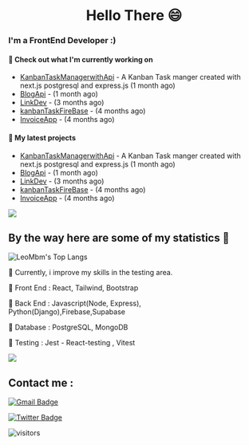 <h1 align="center">Hello There 😄 </h1>

### I'm a FrontEnd Developer :)

#### 👷 Check out what I'm currently working on

- [KanbanTaskManagerwithApi](https://github.com/lucaszebre/kanbanwithapi) - A Kanban Task manger created with next.js postgresql and express.js (1 month ago)
- [BlogApi](https://github.com/lucaszebre/BlogApi) -  (1 month ago)
- [LinkDev](https://github.com/lucaszebre/linkdev2) -  (3 months ago)
- [kanbanTaskFireBase](https://github.com/lucaszebre/kanbanFirebase) -  (4 months ago)
- [InvoiceApp](https://github.com/lucaszebre/invoice) -  (4 months ago)

#### 🌱 My latest projects

- [KanbanTaskManagerwithApi](https://github.com/lucaszebre/kanbanwithapi) - A Kanban Task manger created with next.js postgresql and express.js (1 month ago)
- [BlogApi](https://github.com/lucaszebre/BlogApi) -  (1 month ago)
- [LinkDev](https://github.com/lucaszebre/linkdev2) -  (3 months ago)
- [kanbanTaskFireBase](https://github.com/lucaszebre/kanbanFirebase) -  (4 months ago)
- [InvoiceApp](https://github.com/lucaszebre/invoice) -  (4 months ago)



<a href="https://www.youtube.com/watch?v=nC9dQOnUyao"><img src="https://indianmemetemplates.com/wp-content/uploads/Computer-Guy.jpg"></a>


## By the way here are some of my statistics 🚀
![LeoMbm's Top Langs](https://github-readme-stats.vercel.app/api/top-langs/?username=lucaszebre&theme=tokyonight&layout=compact)

🌱 Currently, i improve my skills in the testing area.

🧱 Front End : React, Tailwind, Bootstrap

🧱 Back End : Javascript(Node, Express), Python(Django),Firebase,Supabase

🧱 Database : PostgreSQL, MongoDB

🧱 Testing : Jest - React-testing , Vitest




<a href="https://www.youtube.com/watch?v=dQw4w9WgXcQ"><img src="https://user-images.githubusercontent.com/73097560/115834477-dbab4500-a447-11eb-908a-139a6edaec5c.gif"></a>

## Contact me : 
[![Gmail Badge](https://img.shields.io/badge/-lucaszebre1@gmail.com-blue?style=flat-roundedrectangle&logo=Gmail&logoColor=white&link=mailto:lucaszebre1@gmail.com)](lucaszebre1@gmail.com)

[![Twitter Badge](https://img.shields.io/badge/-@ZebreLucas-1ca0f1?style=flat-square&labelColor=1ca0f1&logo=twitter&logoColor=white&link=https://twitter.com/ZebreLucas)](https://twitter.com/ZebreLucas) 


![visitors](https://komarev.com/ghpvc/?username=lucaszebre&color=yellow)

